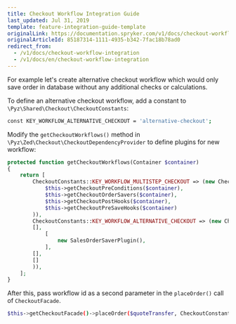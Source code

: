 ```yaml
---
title: Checkout Workflow Integration Guide
last_updated: Jul 31, 2019
template: feature-integration-guide-template
originalLink: https://documentation.spryker.com/v1/docs/checkout-workflow-integration
originalArticleId: 85187314-1111-4935-b342-7fac18b78ad0
redirect_from:
  - /v1/docs/checkout-workflow-integration
  - /v1/docs/en/checkout-workflow-integration
---
```


For example let's create alternative checkout workflow which would only save order in database without any additional checks or calculations.

To define an alternative checkout workflow, add a constant to `\Pyz\Shared\Checkout\CheckoutConstants`:

```bash
const KEY_WORKFLOW_ALTERNATIVE_CHECKOUT = 'alternative-checkout';
```

Modify the `getCheckoutWorkflows()` method in `\Pyz\Zed\Checkout\CheckoutDependencyProvider` to define plugins for new workflow:

```php
protected function getCheckoutWorkflows(Container $container)
{
	return [
		CheckoutConstants::KEY_WORKFLOW_MULTISTEP_CHECKOUT => (new CheckoutWorkflowPluginContainer(
			$this->getCheckoutPreConditions($container),
			$this->getCheckoutOrderSavers($container),
			$this->getCheckoutPostHooks($container),
			$this->getCheckoutPreSaveHooks($container)
		)),
		CheckoutConstants::KEY_WORKFLOW_ALTERNATIVE_CHECKOUT => (new CheckoutWorkflowPluginContainer(
		[],
			[
				new SalesOrderSaverPlugin(),
			],
		[],
		[]
		)),
	];
}
```

After this, pass workflow id as a second parameter in the `placeOrder()` call of `CheckoutFacade`.

```bash
$this->getCheckoutFacade()->placeOrder($quoteTransfer, CheckoutConstants::KEY_WORKFLOW_ALTERNATIVE_CHECKOUT);
```
